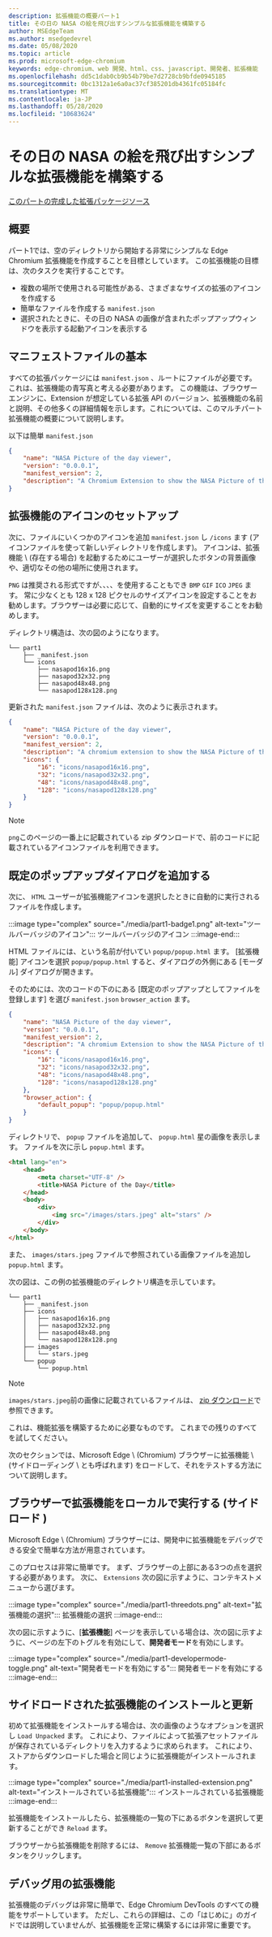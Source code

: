```yaml
---
description: 拡張機能の概要パート1
title: その日の NASA の絵を飛び出すシンプルな拡張機能を構築する
author: MSEdgeTeam
ms.author: msedgedevrel
ms.date: 05/08/2020
ms.topic: article
ms.prod: microsoft-edge-chromium
keywords: edge-chromium、web 開発、html、css、javascript、開発者、拡張機能
ms.openlocfilehash: dd5c1dab0cb9b54b79be7d2728cb9bfde0945185
ms.sourcegitcommit: 0bc1312a1e6a0ac37cf385201db4361fc05184fc
ms.translationtype: MT
ms.contentlocale: ja-JP
ms.lasthandoff: 05/28/2020
ms.locfileid: "10683624"
---
```

# その日の NASA の絵を飛び出すシンプルな拡張機能を構築する  

[このパートの完成した拡張パッケージソース][ArchiveExtensionGettingStartedPart1]  

## 概要  

パート1では、空のディレクトリから開始する非常にシンプルな Edge Chromium 拡張機能を作成することを目標としています。  この拡張機能の目標は、次のタスクを実行することです。  

*   複数の場所で使用される可能性がある、さまざまなサイズの拡張のアイコンを作成する  
*   簡単なファイルを作成する `manifest.json`  
*   選択されたときに、その日の NASA の画像が含まれたポップアップウィンドウを表示する起動アイコンを表示する  

## マニフェストファイルの基本  

すべての拡張パッケージには `manifest.json` 、ルートにファイルが必要です。  これは、拡張機能の青写真と考える必要があります。  この機能は、ブラウザーエンジンに、Extension が想定している拡張 API のバージョン、拡張機能の名前と説明、その他多くの詳細情報を示します。これについては、このマルチパート拡張機能の概要について説明します。  

以下は簡単  `manifest.json`  

```json
{
    "name": "NASA Picture of the day viewer",
    "version": "0.0.0.1",
    "manifest_version": 2,
    "description": "A Chromium Extension to show the NASA Picture of the Day."
}
```  

## 拡張機能のアイコンのセットアップ  

次に、ファイルにいくつかのアイコンを追加 `manifest.json` し `/icons` ます (アイコンファイルを使って新しいディレクトリを作成します)。  アイコンは、拡張機能 \ (存在する場合) を起動するためにユーザーが選択したボタンの背景画像や、適切なその他の場所に使用されます。  

`PNG` は推奨される形式ですが、、、、を使用することもでき `BMP` `GIF` `ICO` `JPEG` ます。  常に少なくとも 128 x 128 ピクセルのサイズアイコンを設定することをお勧めします。ブラウザーは必要に応じて、自動的にサイズを変更することをお勧めします。  

ディレクトリ構造は、次の図のようになります。  

<!--  
:::image type="complex" source="./media/part1-heirarchy.png" alt-text="Directory Structure":::
   Directory Structure
:::image-end:::
-->  

<!--![Directory Structure][ImagePart1Heirarchy]  -->  

```shell
└── part1
    ├── _manifest.json
    └── icons
        ├── nasapod16x16.png
        ├── nasapod32x32.png
        ├── nasapod48x48.png
        └── nasapod128x128.png
```  

更新された `manifest.json` ファイルは、次のように表示されます。  

```json
{
    "name": "NASA Picture of the day viewer",
    "version": "0.0.0.1",
    "manifest_version": 2,
    "description": "A chromium extension to show the NASA Picture of the Day.",
    "icons": {
        "16": "icons/nasapod16x16.png",
        "32": "icons/nasapod32x32.png",
        "48": "icons/nasapod48x48.png",
        "128": "icons/nasapod128x128.png"
    }
}
```  

> [!NOTE]
> `png`このページの一番上に記載されている zip ダウンロードで、前のコードに記載されているアイコンファイルを利用できます。  

## 既定のポップアップダイアログを追加する  

次に、 `HTML` ユーザーが拡張機能アイコンを選択したときに自動的に実行されるファイルを作成します。  

:::image type="complex" source="./media/part1-badge1.png" alt-text="ツールバーバッジのアイコン":::
   ツールバーバッジのアイコン
:::image-end:::

<!--![Toolbar Badge Icon][ImagePart1Badge1]  -->  

HTML ファイルには、という名前が付いてい `popup/popup.html` ます。  [拡張機能] アイコンを選択 `popup/popup.html` すると、ダイアログの外側にある [モーダル] ダイアログが開きます。  

そのためには、次のコードの下のにある [既定のポップアップとしてファイルを登録します] を選び `manifest.json` `browser_action` ます。  

```json
{
    "name": "NASA Picture of the day viewer",
    "version": "0.0.0.1",
    "manifest_version": 2,
    "description": "A chromium Extension to show the NASA Picture of the Day.",
    "icons": {
        "16": "icons/nasapod16x16.png",
        "32": "icons/nasapod32x32.png",
        "48": "icons/nasapod48x48.png",
        "128": "icons/nasapod128x128.png"
    },
    "browser_action": {
        "default_popup": "popup/popup.html"
    }
}
```  

ディレクトリで、 `popup` ファイルを追加して、 `popup.html` 星の画像を表示します。  ファイルを次に示し `popup.html` ます。  

```html
<html lang="en">
    <head>
        <meta charset="UTF-8" />
        <title>NASA Picture of the Day</title>
    </head>
    <body>
        <div>
            <img src="/images/stars.jpeg" alt="stars" />
        </div>
    </body>
</html>
```  

 また、 `images/stars.jpeg` ファイルで参照されている画像ファイルを追加し `popup.html` ます。  

次の図は、この例の拡張機能のディレクトリ構造を示しています。  

<!--  
:::image type="complex" source="./media/part1-heirarchy1.png" alt-text="Directory Structure for Extension":::
   Directory Structure for Extension
:::image-end:::
-->  

<!--![Directory Structure for Extension][ImagePart1Heirarchy1]  -->  

```shell
└── part1
    ├── _manifest.json
    ├── icons
    │   ├── nasapod16x16.png
    │   ├── nasapod32x32.png
    │   ├── nasapod48x48.png
    │   └── nasapod128x128.png
    ├── images
    │   └── stars.jpeg
    └── popup
        └── popup.html
```  

> [!NOTE]
> `images/stars.jpeg`前の画像に記載されているファイルは、 [zip ダウンロード][ArchiveExtensionGettingStartedPart1]で参照できます。  

これは、機能拡張を構築するために必要なものです。  これまでの残りのすべてを試してください。  

次のセクションでは、Microsoft Edge \ (Chromium) ブラウザーに拡張機能 \ (サイドローディング \ とも呼ばれます) をロードして、それをテストする方法について説明します。  

## ブラウザーで拡張機能をローカルで実行する (サイドロード \)  

Microsoft Edge \ (Chromium) ブラウザーには、開発中に拡張機能をデバッグできる安全で簡単な方法が用意されています。  

このプロセスは非常に簡単です。  まず、ブラウザーの上部にある3つの点を選択する必要があります。  次に、 `Extensions` 次の図に示すように、コンテキストメニューから選びます。  

:::image type="complex" source="./media/part1-threedots.png" alt-text="拡張機能の選択":::
   拡張機能の選択
:::image-end:::

<!--![Choose Extensions][ImagePart1Threedots]  -->  

次の図に示すように、[**拡張機能**] ページを表示している場合は、次の図に示すように、ページの左下のトグルを有効にして、**開発者モード**を有効にします。  

:::image type="complex" source="./media/part1-developermode-toggle.png" alt-text="開発者モードを有効にする":::
   開発者モードを有効にする
:::image-end:::

<!--![Enable Developer Mode][ImagePart1DevelopermodeToggle]  -->  

## サイドロードされた拡張機能のインストールと更新  

初めて拡張機能をインストールする場合は、次の画像のようなオプションを選択し `Load Unpacked` ます。  これにより、ファイルによって拡張アセットファイルが保存されているディレクトリを入力するように求められます。  これにより、ストアからダウンロードした場合と同じように拡張機能がインストールされます。  

:::image type="complex" source="./media/part1-installed-extension.png" alt-text="インストールされている拡張機能":::
   インストールされている拡張機能
:::image-end:::

<!--![Installed Extensions][ImagePart1InstalledExtension]  -->  

拡張機能をインストールしたら、拡張機能の一覧の下にあるボタンを選択して更新することができ `Reload` ます。  

ブラウザーから拡張機能を削除するには、 `Remove` 拡張機能一覧の下部にあるボタンをクリックします。  

## デバッグ用の拡張機能  

拡張機能のデバッグは非常に簡単で、Edge Chromium DevTools のすべての機能をサポートしています。  ただし、これらの詳細は、この「はじめに」のガイドでは説明していませんが、拡張機能を正常に構築するには非常に重要です。  

<!-- image links -->  

<!--[ImagePart1Heirarchy]: ./media/part1-heirarchy.png "Directory Structure"  -->  
<!--[ImagePart1Badge1]: ./media/part1-badge1.png "Toolbar Badge Icon"  -->  
<!--[ImagePart1Heirarchy1]: ./media/part1-heirarchy1.png "Directory Structure for Extension"  -->  
<!--[ImagePart1Threedots]: ./media/part1-threedots.png "Choose Extensions"  -->  
<!--[ImagePart1DevelopermodeToggle]: ./media/part1-developermode-toggle.png "Enable Developer Mode"  -->  
<!--[ImagePart1InstalledExtension]: ./media/part1-installed-extension.png "Installed Extensions"  -->  

<!-- links -->  

[ArchiveExtensionGettingStartedPart1]: ./extension-source/extension-getting-started-part1.zip "このパーツの完成した拡張パッケージソース |Microsoft ドキュメント"  
